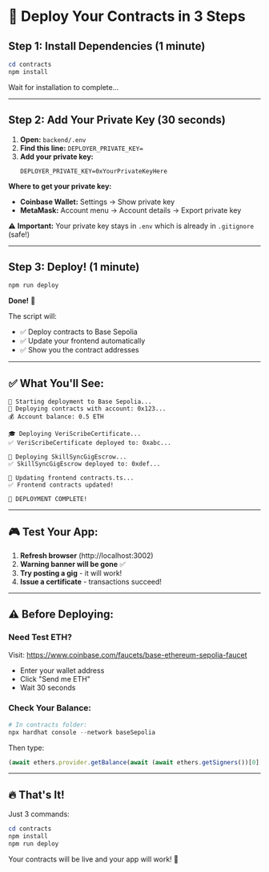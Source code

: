 # 🚀 Deploy Your Contracts in 3 Steps

## Step 1: Install Dependencies (1 minute)

```powershell
cd contracts
npm install
```

Wait for installation to complete...

---

## Step 2: Add Your Private Key (30 seconds)

1. **Open:** `backend/.env`
2. **Find this line:** `DEPLOYER_PRIVATE_KEY=`
3. **Add your private key:**
   ```env
   DEPLOYER_PRIVATE_KEY=0xYourPrivateKeyHere
   ```

**Where to get your private key:**
- **Coinbase Wallet:** Settings → Show private key
- **MetaMask:** Account menu → Account details → Export private key

⚠️ **Important:** Your private key stays in `.env` which is already in `.gitignore` (safe!)

---

## Step 3: Deploy! (1 minute)

```powershell
npm run deploy
```

**Done!** 🎉

The script will:
- ✅ Deploy contracts to Base Sepolia
- ✅ Update your frontend automatically
- ✅ Show you the contract addresses

---

## ✅ What You'll See:

```
🚀 Starting deployment to Base Sepolia...
📝 Deploying contracts with account: 0x123...
💰 Account balance: 0.5 ETH

🎓 Deploying VeriScribeCertificate...
✅ VeriScribeCertificate deployed to: 0xabc...

💼 Deploying SkillSyncGigEscrow...
✅ SkillSyncGigEscrow deployed to: 0xdef...

📝 Updating frontend contracts.ts...
✅ Frontend contracts updated!

🎉 DEPLOYMENT COMPLETE!
```

---

## 🎮 Test Your App:

1. **Refresh browser** (http://localhost:3002)
2. **Warning banner will be gone** ✅
3. **Try posting a gig** - it will work!
4. **Issue a certificate** - transactions succeed!

---

## ⚠️ Before Deploying:

### Need Test ETH?
Visit: https://www.coinbase.com/faucets/base-ethereum-sepolia-faucet
- Enter your wallet address
- Click "Send me ETH"
- Wait 30 seconds

### Check Your Balance:
```powershell
# In contracts folder:
npx hardhat console --network baseSepolia
```
Then type:
```javascript
(await ethers.provider.getBalance(await (await ethers.getSigners())[0].getAddress())).toString()
```

---

## 🔥 That's It!

Just 3 commands:
```powershell
cd contracts
npm install
npm run deploy
```

Your contracts will be live and your app will work! 🚀
